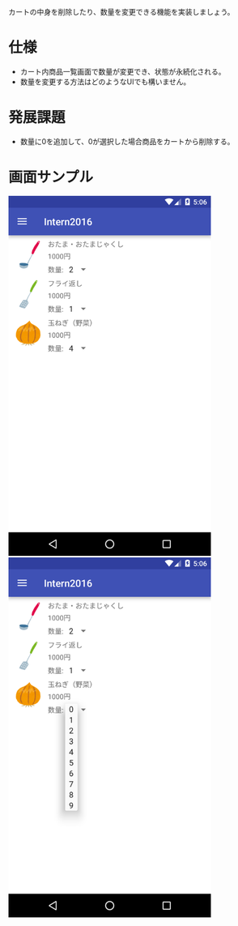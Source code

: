 カートの中身を削除したり、数量を変更できる機能を実装しましょう。

# 仕様

* カート内商品一覧画面で数量が変更でき、状態が永続化される。
* 数量を変更する方法はどのようなUIでも構いません。

# 発展課題

* 数量に0を追加して、0が選択した場合商品をカートから削除する。

# 画面サンプル

<img src="images/execise-05-sample-01.png" width=400 /><img src="images/execise-05-sample-02.png" width=400 />
